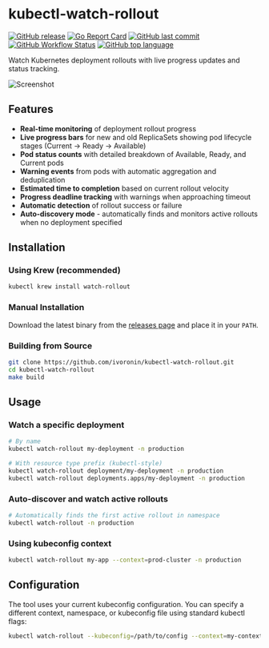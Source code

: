 # kubectl-watch-rollout

[![GitHub release](https://img.shields.io/github/v/release/ivoronin/kubectl-watch-rollout)](https://github.com/ivoronin/kubectl-watch-rollout/releases)
[![Go Report Card](https://goreportcard.com/badge/github.com/ivoronin/kubectl-watch-rollout)](https://goreportcard.com/report/github.com/ivoronin/kubectl-watch-rollout)
[![GitHub last commit](https://img.shields.io/github/last-commit/ivoronin/kubectl-watch-rollout)](https://github.com/ivoronin/kubectl-watch-rollout/commits/master)
[![GitHub Workflow Status](https://img.shields.io/github/actions/workflow/status/ivoronin/kubectl-watch-rollout/goreleaser.yml)](https://github.com/ivoronin/kubectl-watch-rollout/actions)
[![GitHub top language](https://img.shields.io/github/languages/top/ivoronin/kubectl-watch-rollout)](https://github.com/ivoronin/kubectl-watch-rollout)

Watch Kubernetes deployment rollouts with live progress updates and status tracking.

![Screenshot](/ivoronin/kubectl-watch-rollout/raw/main/screenshot.png)

## Features

- **Real-time monitoring** of deployment rollout progress
- **Live progress bars** for new and old ReplicaSets showing pod lifecycle stages (Current → Ready → Available)
- **Pod status counts** with detailed breakdown of Available, Ready, and Current pods
- **Warning events** from pods with automatic aggregation and deduplication
- **Estimated time to completion** based on current rollout velocity
- **Progress deadline tracking** with warnings when approaching timeout
- **Automatic detection** of rollout success or failure
- **Auto-discovery mode** - automatically finds and monitors active rollouts when no deployment specified

## Installation

### Using Krew (recommended)

```bash
kubectl krew install watch-rollout
```

### Manual Installation

Download the latest binary from the [releases page](https://github.com/ivoronin/kubectl-watch-rollout/releases) and place it in your `PATH`.

### Building from Source

```bash
git clone https://github.com/ivoronin/kubectl-watch-rollout.git
cd kubectl-watch-rollout
make build
```

## Usage

### Watch a specific deployment

```bash
# By name
kubectl watch-rollout my-deployment -n production

# With resource type prefix (kubectl-style)
kubectl watch-rollout deployment/my-deployment -n production
kubectl watch-rollout deployments.apps/my-deployment -n production
```

### Auto-discover and watch active rollouts

```bash
# Automatically finds the first active rollout in namespace
kubectl watch-rollout -n production
```

### Using kubeconfig context

```bash
kubectl watch-rollout my-app --context=prod-cluster -n production
```

## Configuration

The tool uses your current kubeconfig configuration. You can specify a different context, namespace, or kubeconfig file using standard kubectl flags:

```bash
kubectl watch-rollout --kubeconfig=/path/to/config --context=my-context -n my-namespace
```
